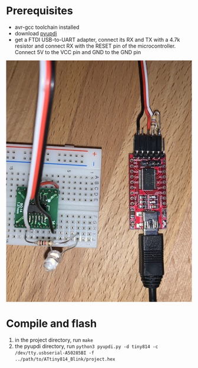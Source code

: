 # Prerequisites
- avr-gcc toolchain installed
- download [pyupdi](https://github.com/mraardvark/pyupdi)
- get a FTDI USB-to-UART adapter, connect its RX and TX with a 4.7k resistor and connect RX with the RESET pin of the microcontroller. Connect 5V to the VCC pin and GND to the GND pin

![programmer connected](docs/Programmer.jpg)

# Compile and flash
1. in the project directory, run `make`
2. the pyupdi directory, run `python3 pyupdi.py -d tiny814 -c /dev/tty.usbserial-A50285BI -f ../path/to/ATtiny814_Blink/project.hex`